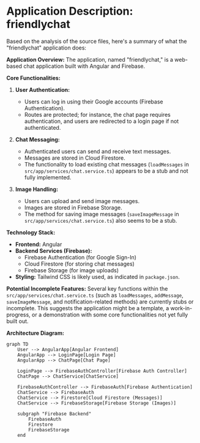 # Application Description: friendlychat

Based on the analysis of the source files, here's a summary of what the "friendlychat" application does:

**Application Overview:**
The application, named "friendlychat," is a web-based chat application built with Angular and Firebase.

**Core Functionalities:**

1.  **User Authentication:**
    *   Users can log in using their Google accounts (Firebase Authentication).
    *   Routes are protected; for instance, the chat page requires authentication, and users are redirected to a login page if not authenticated.

2.  **Chat Messaging:**
    *   Authenticated users can send and receive text messages.
    *   Messages are stored in Cloud Firestore.
    *   The functionality to load existing chat messages (`loadMessages` in `src/app/services/chat.service.ts`) appears to be a stub and not fully implemented.

3.  **Image Handling:**
    *   Users can upload and send image messages.
    *   Images are stored in Firebase Storage.
    *   The method for saving image messages (`saveImageMessage` in `src/app/services/chat.service.ts`) also seems to be a stub.

**Technology Stack:**

*   **Frontend:** Angular
*   **Backend Services (Firebase):**
    *   Firebase Authentication (for Google Sign-In)
    *   Cloud Firestore (for storing chat messages)
    *   Firebase Storage (for image uploads)
*   **Styling:** Tailwind CSS is likely used, as indicated in `package.json`.

**Potential Incomplete Features:**
Several key functions within the `src/app/services/chat.service.ts` (such as `loadMessages`, `addMessage`, `saveImageMessage`, and notification-related methods) are currently stubs or incomplete. This suggests the application might be a template, a work-in-progress, or a demonstration with some core functionalities not yet fully built out.

**Architecture Diagram:**

```mermaid
graph TD
    User --> AngularApp[Angular Frontend]
    AngularApp --> LoginPage[Login Page]
    AngularApp --> ChatPage[Chat Page]

    LoginPage --> FirebaseAuthController[Firebase Auth Controller]
    ChatPage --> ChatService[ChatService]

    FirebaseAuthController --> FirebaseAuth[Firebase Authentication]
    ChatService --> FirebaseAuth
    ChatService --> Firestore[Cloud Firestore (Messages)]
    ChatService --> FirebaseStorage[Firebase Storage (Images)]

    subgraph "Firebase Backend"
        FirebaseAuth
        Firestore
        FirebaseStorage
    end